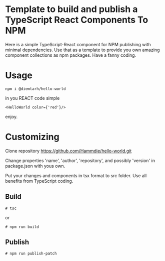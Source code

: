 # Template to build and publish a TypeScript React Components To NPM
Here is a simple TypeScript-React component for NPM publishing with minimal dependencies.
Use that as a template to provide you own amazing component collections as npm packages.  Have a fanny coding. 

# Usage
```
npm i @diemtarh/hello-world
```

in you REACT code simple
```
<HelloWorld color={'red'}/>
```

enjoy.

# Customizing
Clone repository https://github.com/Hammdie/hello-world.git

Change properties 'name', 'author', 'repository', and possibly 'version' in package.json 
with yous own. 

Put your changes and components in tsx format to src folder. Use all benefits from TypeScript coding.

## Build 
```
# tsc
```
or

```
# npm run build
```

## Publish
```
# npm run publish-patch
``` 


